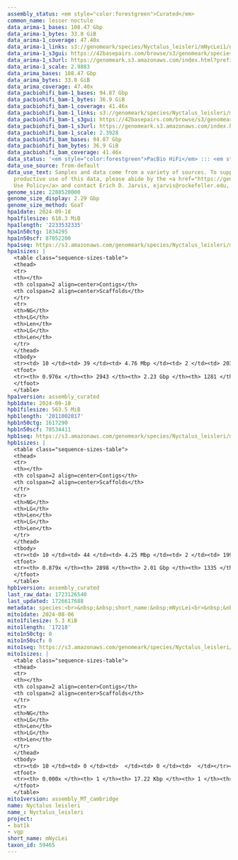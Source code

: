 ```yaml
---
assembly_status: <em style="color:forestgreen">Curated</em>
common_name: lesser noctule
data_arima-1_bases: 108.47 Gbp
data_arima-1_bytes: 33.8 GiB
data_arima-1_coverage: 47.40x
data_arima-1_links: s3://genomeark/species/Nyctalus_leisleri/mNycLei1/genomic_data/arima/<br>
data_arima-1_s3gui: https://42basepairs.com/browse/s3/genomeark/species/Nyctalus_leisleri/mNycLei1/genomic_data/arima/
data_arima-1_s3url: https://genomeark.s3.amazonaws.com/index.html?prefix=species/Nyctalus_leisleri/mNycLei1/genomic_data/arima/
data_arima-1_scale: 2.9883
data_arima_bases: 108.47 Gbp
data_arima_bytes: 33.8 GiB
data_arima_coverage: 47.40x
data_pacbiohifi_bam-1_bases: 94.87 Gbp
data_pacbiohifi_bam-1_bytes: 36.9 GiB
data_pacbiohifi_bam-1_coverage: 41.46x
data_pacbiohifi_bam-1_links: s3://genomeark/species/Nyctalus_leisleri/mNycLei1/genomic_data/pacbio_hifi/<br>
data_pacbiohifi_bam-1_s3gui: https://42basepairs.com/browse/s3/genomeark/species/Nyctalus_leisleri/mNycLei1/genomic_data/pacbio_hifi/
data_pacbiohifi_bam-1_s3url: https://genomeark.s3.amazonaws.com/index.html?prefix=species/Nyctalus_leisleri/mNycLei1/genomic_data/pacbio_hifi/
data_pacbiohifi_bam-1_scale: 2.3928
data_pacbiohifi_bam_bases: 94.87 Gbp
data_pacbiohifi_bam_bytes: 36.9 GiB
data_pacbiohifi_bam_coverage: 41.46x
data_status: '<em style="color:forestgreen">PacBio HiFi</em> ::: <em style="color:forestgreen">Arima</em>'
data_use_source: from-default
data_use_text: Samples and data come from a variety of sources. To support fair and
  productive use of this data, please abide by the <a href="https://genome10k.soe.ucsc.edu/data-use-policies/">Data
  Use Policy</a> and contact Erich D. Jarvis, ejarvis@rockefeller.edu, with any questions.
genome_size: 2288520000
genome_size_display: 2.29 Gbp
genome_size_method: GoaT
hpa1date: 2024-09-18
hpa1filesize: 618.3 MiB
hpa1length: '2233532335'
hpa1n50ctg: 1834295
hpa1n50scf: 87052200
hpa1seq: https://s3.amazonaws.com/genomeark/species/Nyctalus_leisleri/mNycLei1/assembly_curated/mNycLei1.hap1.cur.20240918.fasta.gz
hpa1sizes: |
  <table class="sequence-sizes-table">
  <thead>
  <tr>
  <th></th>
  <th colspan=2 align=center>Contigs</th>
  <th colspan=2 align=center>Scaffolds</th>
  </tr>
  <tr>
  <th>NG</th>
  <th>LG</th>
  <th>Len</th>
  <th>LG</th>
  <th>Len</th>
  </tr>
  </thead>
  <tbody>
  <tr><td> 10 </td><td> 39 </td><td> 4.76 Mbp </td><td> 2 </td><td> 203.84 Mbp </td></tr><tr><td> 20 </td><td> 95 </td><td> 3.63 Mbp </td><td> 3 </td><td> 200.95 Mbp </td></tr><tr><td> 30 </td><td> 167 </td><td> 2.75 Mbp </td><td> 4 </td><td> 111.20 Mbp </td></tr><tr><td> 40 </td><td> 258 </td><td> 2.29 Mbp </td><td> 6 </td><td> 101.58 Mbp </td></tr><tr style="background-color:#cccccc;"><td> 50 </td><td> 370 </td><td style="background-color:#88ff88;"> 1.83 Mbp </td><td> 9 </td><td style="background-color:#88ff88;"> 87.05 Mbp </td></tr><tr><td> 60 </td><td> 514 </td><td> 1.38 Mbp </td><td> 11 </td><td> 79.18 Mbp </td></tr><tr><td> 70 </td><td> 705 </td><td> 1.03 Mbp </td><td> 15 </td><td> 57.96 Mbp </td></tr><tr><td> 80 </td><td> 973 </td><td> 0.70 Mbp </td><td> 19 </td><td> 43.91 Mbp </td></tr><tr><td> 90 </td><td> 1433 </td><td> 338.19 Kbp </td><td> 97 </td><td> 0.83 Mbp </td></tr><tr><td> 100 </td><td> 0 </td><td>  </td><td> 0 </td><td>  </td></tr></tbody>
  <tfoot>
  <tr><th> 0.976x </th><th> 2943 </th><th> 2.23 Gbp </th><th> 1281 </th><th> 2.23 Gbp </th></tr>
  </tfoot>
  </table>
hpa1version: assembly_curated
hpb1date: 2024-09-18
hpb1filesize: 563.5 MiB
hpb1length: '2011002017'
hpb1n50ctg: 1617290
hpb1n50scf: 78534411
hpb1seq: https://s3.amazonaws.com/genomeark/species/Nyctalus_leisleri/mNycLei1/assembly_curated/mNycLei1.hap2.cur.20240918.fasta.gz
hpb1sizes: |
  <table class="sequence-sizes-table">
  <thead>
  <tr>
  <th></th>
  <th colspan=2 align=center>Contigs</th>
  <th colspan=2 align=center>Scaffolds</th>
  </tr>
  <tr>
  <th>NG</th>
  <th>LG</th>
  <th>Len</th>
  <th>LG</th>
  <th>Len</th>
  </tr>
  </thead>
  <tbody>
  <tr><td> 10 </td><td> 44 </td><td> 4.25 Mbp </td><td> 2 </td><td> 199.57 Mbp </td></tr><tr><td> 20 </td><td> 104 </td><td> 3.38 Mbp </td><td> 3 </td><td> 199.42 Mbp </td></tr><tr><td> 30 </td><td> 182 </td><td> 2.65 Mbp </td><td> 4 </td><td> 110.24 Mbp </td></tr><tr><td> 40 </td><td> 280 </td><td> 2.05 Mbp </td><td> 6 </td><td> 89.25 Mbp </td></tr><tr style="background-color:#cccccc;"><td> 50 </td><td> 407 </td><td style="background-color:#88ff88;"> 1.62 Mbp </td><td> 9 </td><td style="background-color:#88ff88;"> 78.53 Mbp </td></tr><tr><td> 60 </td><td> 579 </td><td> 1.13 Mbp </td><td> 12 </td><td> 62.81 Mbp </td></tr><tr><td> 70 </td><td> 821 </td><td> 0.78 Mbp </td><td> 16 </td><td> 52.10 Mbp </td></tr><tr><td> 80 </td><td> 1226 </td><td> 380.40 Kbp </td><td> 50 </td><td> 1.36 Mbp </td></tr><tr><td> 90 </td><td> 0 </td><td>  </td><td> 0 </td><td>  </td></tr><tr><td> 100 </td><td> 0 </td><td>  </td><td> 0 </td><td>  </td></tr></tbody>
  <tfoot>
  <tr><th> 0.879x </th><th> 2898 </th><th> 2.01 Gbp </th><th> 1335 </th><th> 2.01 Gbp </th></tr>
  </tfoot>
  </table>
hpb1version: assembly_curated
last_raw_data: 1723126540
last_updated: 1726617688
metadata: species:<br>&nbsp;&nbsp;short_name:&nbsp;mNycLei<br>&nbsp;&nbsp;name:&nbsp;Nyctalus&nbsp;leisleri<br>&nbsp;&nbsp;taxon_id:&nbsp;59465<br>&nbsp;&nbsp;common_name:&nbsp;lesser&nbsp;noctule<br>&nbsp;&nbsp;order:<br>&nbsp;&nbsp;&nbsp;&nbsp;name:&nbsp;Chiroptera<br>&nbsp;&nbsp;family:<br>&nbsp;&nbsp;&nbsp;&nbsp;name:&nbsp;Vespertilionidae<br>&nbsp;&nbsp;individuals:<br>&nbsp;&nbsp;&nbsp;&nbsp;-&nbsp;short_name:&nbsp;mNycLei1<br>&nbsp;&nbsp;&nbsp;&nbsp;&nbsp;&nbsp;biosample_id:&nbsp;SAMEA114250308<br>&nbsp;&nbsp;&nbsp;&nbsp;&nbsp;&nbsp;sex:&nbsp;male<br>&nbsp;&nbsp;genome_size:&nbsp;2288520000<br>&nbsp;&nbsp;genome_size_method:&nbsp;GoaT<br>&nbsp;&nbsp;project:&nbsp;[&nbsp;bat1k,&nbsp;vgp&nbsp;]<br>
mito1date: 2024-08-06
mito1filesize: 5.3 KiB
mito1length: '17218'
mito1n50ctg: 0
mito1n50scf: 0
mito1seq: https://s3.amazonaws.com/genomeark/species/Nyctalus_leisleri/mNycLei1/assembly_MT_cambridge/mNycLei1.MT.20240806.fasta.gz
mito1sizes: |
  <table class="sequence-sizes-table">
  <thead>
  <tr>
  <th></th>
  <th colspan=2 align=center>Contigs</th>
  <th colspan=2 align=center>Scaffolds</th>
  </tr>
  <tr>
  <th>NG</th>
  <th>LG</th>
  <th>Len</th>
  <th>LG</th>
  <th>Len</th>
  </tr>
  </thead>
  <tbody>
  <tr><td> 10 </td><td> 0 </td><td>  </td><td> 0 </td><td>  </td></tr><tr><td> 20 </td><td> 0 </td><td>  </td><td> 0 </td><td>  </td></tr><tr><td> 30 </td><td> 0 </td><td>  </td><td> 0 </td><td>  </td></tr><tr><td> 40 </td><td> 0 </td><td>  </td><td> 0 </td><td>  </td></tr><tr style="background-color:#cccccc;"><td> 50 </td><td> 0 </td><td style="background-color:#ff8888;">  </td><td> 0 </td><td style="background-color:#ff8888;">  </td></tr><tr><td> 60 </td><td> 0 </td><td>  </td><td> 0 </td><td>  </td></tr><tr><td> 70 </td><td> 0 </td><td>  </td><td> 0 </td><td>  </td></tr><tr><td> 80 </td><td> 0 </td><td>  </td><td> 0 </td><td>  </td></tr><tr><td> 90 </td><td> 0 </td><td>  </td><td> 0 </td><td>  </td></tr><tr><td> 100 </td><td> 0 </td><td>  </td><td> 0 </td><td>  </td></tr></tbody>
  <tfoot>
  <tr><th> 0.000x </th><th> 1 </th><th> 17.22 Kbp </th><th> 1 </th><th> 17.22 Kbp </th></tr>
  </tfoot>
  </table>
mito1version: assembly_MT_cambridge
name: Nyctalus leisleri
name_: Nyctalus_leisleri
project:
- bat1k
- vgp
short_name: mNycLei
taxon_id: 59465
---
```

